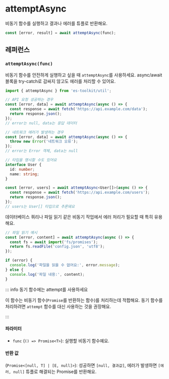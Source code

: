 # attemptAsync

비동기 함수를 실행하고 결과나 에러를 튜플로 반환해요.

```typescript
const [error, result] = await attemptAsync(func);
```

## 레퍼런스

### `attemptAsync(func)`

비동기 함수를 안전하게 실행하고 싶을 때 `attemptAsync`를 사용하세요. async/await 블록을 try-catch로 감싸지 않고도 에러를 처리할 수 있어요.

```typescript
import { attemptAsync } from 'es-toolkit/util';

// API 요청 성공하는 경우
const [error, data] = await attemptAsync(async () => {
  const response = await fetch('https://api.example.com/data');
  return response.json();
});
// error는 null, data는 응답 데이터

// 네트워크 에러가 발생하는 경우
const [error, data] = await attemptAsync(async () => {
  throw new Error('네트워크 오류');
});
// error는 Error 객체, data는 null

// 타입을 명시할 수도 있어요
interface User {
  id: number;
  name: string;
}

const [error, users] = await attemptAsync<User[]>(async () => {
  const response = await fetch('https://api.example.com/users');
  return response.json();
});
// users는 User[] 타입으로 추론돼요
```

데이터베이스 쿼리나 파일 읽기 같은 비동기 작업에서 에러 처리가 필요할 때 특히 유용해요.

```typescript
// 파일 읽기 예시
const [error, content] = await attemptAsync(async () => {
  const fs = await import('fs/promises');
  return fs.readFile('config.json', 'utf8');
});

if (error) {
  console.log('파일을 읽을 수 없어요:', error.message);
} else {
  console.log('파일 내용:', content);
}
```

::: info 동기 함수에는 attempt를 사용하세요

이 함수는 비동기 함수(`Promise`를 반환하는 함수)를 처리하는데 적합해요. 동기 함수를 처리하려면 `attempt` 함수를 대신 사용하는 것을 권장해요.

:::

#### 파라미터

- `func` (`() => Promise<T>`): 실행할 비동기 함수예요.

#### 반환 값

(`Promise<[null, T] | [E, null]>`): 성공하면 `[null, 결과값]`, 에러가 발생하면 `[에러, null]` 튜플로 해결되는 Promise를 반환해요.